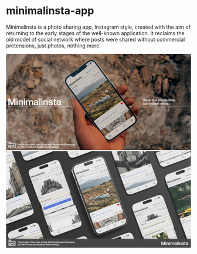 # minimalinsta-app

Minimalinsta is a photo sharing app, Instagram style, created with the aim of returning to the early stages of the well-known application. It reclaims the old model of social network where posts were shared without commercial pretensions, just photos, nothing more. 

<img src="./mockup-imgs/mockup-1-minimalinsta.jpg" alt="" />
<img src="./mockup-imgs/mockup-2-minimalinsta.jpg" alt="" />
